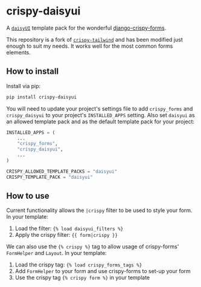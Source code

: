 # crispy-daisyui

A [`daisyUI`](https://daisyui.com) template pack for the wonderful [django-crispy-forms](https://github.com/django-crispy-forms/django-crispy-forms).

This repository is a fork of [`crispy-tailwind`](https://github.com/django-crispy-forms/crispy-tailwind) and has been modified just enough to suit my needs.
It works well for the most common forms elements.

## How to install

Install via pip:

```bash
pip install crispy-daisyui
```

You will need to update your project's settings file to add ``crispy_forms``
and ``crispy_daisyui`` to your project's ``INSTALLED_APPS`` setting. Also set
``daisyui`` as an allowed template pack and as the default template pack
for your project:

```python
INSTALLED_APPS = (
    ...
    "crispy_forms",
    "crispy_daisyui",
    ...
)

CRISPY_ALLOWED_TEMPLATE_PACKS = "daisyui"
CRISPY_TEMPLATE_PACK = "daisyui"
```

## How to use

Current functionality allows the ``|crispy`` filter to be used to style your
form. In your template:

1. Load the filter: ``{% load daisyui_filters %}``
2. Apply the crispy filter: ``{{ form|crispy }}``

We can also use the ``{% crispy %}`` tag to allow usage of crispy-forms'
``FormHelper`` and ``Layout``. In your template:

1. Load the crispy tag: ``{% load crispy_forms_tags %}``
2. Add ``FormHelper`` to your form and use crispy-forms to set-up your form
3. Use the crispy tag ``{% crispy form %}`` in your template
